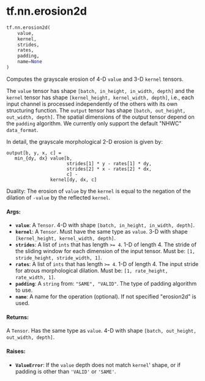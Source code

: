 <div itemscope itemtype="http://developers.google.com/ReferenceObject">
<meta itemprop="name" content="tf.nn.erosion2d" />
<meta itemprop="path" content="Stable" />
</div>

# tf.nn.erosion2d

``` python
tf.nn.erosion2d(
    value,
    kernel,
    strides,
    rates,
    padding,
    name=None
)
```

Computes the grayscale erosion of 4-D `value` and 3-D `kernel` tensors.

The `value` tensor has shape `[batch, in_height, in_width, depth]` and the
`kernel` tensor has shape `[kernel_height, kernel_width, depth]`, i.e.,
each input channel is processed independently of the others with its own
structuring function. The `output` tensor has shape
`[batch, out_height, out_width, depth]`. The spatial dimensions of the
output tensor depend on the `padding` algorithm. We currently only support the
default "NHWC" `data_format`.

In detail, the grayscale morphological 2-D erosion is given by:

    output[b, y, x, c] =
       min_{dy, dx} value[b,
                          strides[1] * y - rates[1] * dy,
                          strides[2] * x - rates[2] * dx,
                          c] -
                    kernel[dy, dx, c]

Duality: The erosion of `value` by the `kernel` is equal to the negation of
the dilation of `-value` by the reflected `kernel`.

#### Args:

* <b>`value`</b>: A `Tensor`. 4-D with shape `[batch, in_height, in_width, depth]`.
* <b>`kernel`</b>: A `Tensor`. Must have the same type as `value`.
    3-D with shape `[kernel_height, kernel_width, depth]`.
* <b>`strides`</b>: A list of `ints` that has length `>= 4`.
    1-D of length 4. The stride of the sliding window for each dimension of
    the input tensor. Must be: `[1, stride_height, stride_width, 1]`.
* <b>`rates`</b>: A list of `ints` that has length `>= 4`.
    1-D of length 4. The input stride for atrous morphological dilation.
    Must be: `[1, rate_height, rate_width, 1]`.
* <b>`padding`</b>: A `string` from: `"SAME", "VALID"`.
    The type of padding algorithm to use.
* <b>`name`</b>: A name for the operation (optional). If not specified "erosion2d"
    is used.


#### Returns:

A `Tensor`. Has the same type as `value`.
4-D with shape `[batch, out_height, out_width, depth]`.


#### Raises:

* <b>`ValueError`</b>: If the `value` depth does not match `kernel`' shape, or if
    padding is other than `'VALID'` or `'SAME'`.